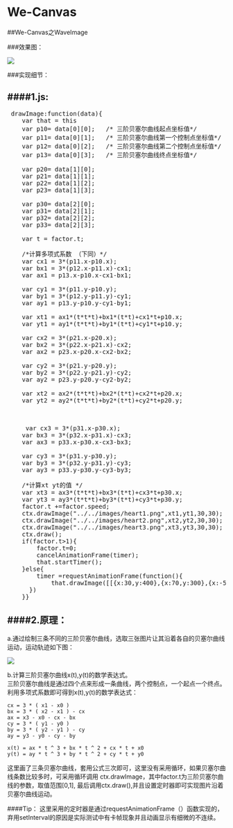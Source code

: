# We-Canvas
##We-Canvas之WaveImage

###效果图： 

![](http://p1.bpimg.com/567571/0740556f855f2858.gif)

###实现细节： 

####1.js: 
---
<pre> drawImage:function(data){
	var that = this
	var p10= data[0][0];   /* 三阶贝塞尔曲线起点坐标值*/
	var p11= data[0][1];   /* 三阶贝塞尔曲线第一个控制点坐标值*/
	var p12= data[0][2];   /* 三阶贝塞尔曲线第二个控制点坐标值*/
	var p13= data[0][3];   /* 三阶贝塞尔曲线终点坐标值*/
	
	var p20= data[1][0];
	var p21= data[1][1];
	var p22= data[1][2];
	var p23= data[1][3];
	
	var p30= data[2][0];
	var p31= data[2][1];
	var p32= data[2][2];
	var p33= data[2][3];
	
	var t = factor.t;
	
	/*计算多项式系数 （下同）*/    
	var cx1 = 3*(p11.x-p10.x);
	var bx1 = 3*(p12.x-p11.x)-cx1;
	var ax1 = p13.x-p10.x-cx1-bx1;
	
	var cy1 = 3*(p11.y-p10.y);
	var by1 = 3*(p12.y-p11.y)-cy1;
	var ay1 = p13.y-p10.y-cy1-by1;
	
	var xt1 = ax1*(t*t*t)+bx1*(t*t)+cx1*t+p10.x;
	var yt1 = ay1*(t*t*t)+by1*(t*t)+cy1*t+p10.y;
	
	var cx2 = 3*(p21.x-p20.x);
	var bx2 = 3*(p22.x-p21.x)-cx2;
	var ax2 = p23.x-p20.x-cx2-bx2;
	
	var cy2 = 3*(p21.y-p20.y);
	var by2 = 3*(p22.y-p21.y)-cy2;
	var ay2 = p23.y-p20.y-cy2-by2;
	
	var xt2 = ax2*(t*t*t)+bx2*(t*t)+cx2*t+p20.x;
	var yt2 = ay2*(t*t*t)+by2*(t*t)+cy2*t+p20.y;
	
	
	
	 var cx3 = 3*(p31.x-p30.x);
	var bx3 = 3*(p32.x-p31.x)-cx3;
	var ax3 = p33.x-p30.x-cx3-bx3;
	
	var cy3 = 3*(p31.y-p30.y);
	var by3 = 3*(p32.y-p31.y)-cy3;
	var ay3 = p33.y-p30.y-cy3-by3;
	
	/*计算xt yt的值 */
	var xt3 = ax3*(t*t*t)+bx3*(t*t)+cx3*t+p30.x;
	var yt3 = ay3*(t*t*t)+by3*(t*t)+cy3*t+p30.y;
	factor.t +=factor.speed;
	ctx.drawImage("../../images/heart1.png",xt1,yt1,30,30);
	ctx.drawImage("../../images/heart2.png",xt2,yt2,30,30);
	ctx.drawImage("../../images/heart3.png",xt3,yt3,30,30);
	ctx.draw();
	if(factor.t>1){
	    factor.t=0;
	    cancelAnimationFrame(timer);
	    that.startTimer();
	}else{
	    timer =requestAnimationFrame(function(){
	        that.drawImage([[{x:30,y:400},{x:70,y:300},{x:-50,y:150},{x:30,y:0}],[{x:30,y:400},{x:30,y:300},{x:80,y:150},{x:30,y:0}],[{x:30,y:400},{x:0,y:90},{x:80,y:100},{x:30,y:0}]])
	  })
	}}
</pre>

####2.原理：
---
  a.通过绘制三条不同的三阶贝塞尔曲线，选取三张图片让其沿着各自的贝塞尔曲线运动，运动轨迹如下图：  

 ![](http://i1.piimg.com/567571/f056562040342c21.png)  

  b.计算三阶贝塞尔曲线x(t),y(t)的数学表达式。  
  三阶贝塞尔曲线是通过四个点来形成一条曲线，两个控制点，一个起点一个终点。  
  利用多项式系数即可得到x(t),y(t)的数学表达式： 
  	 
	cx = 3 * ( x1 - x0 )
	bx = 3 * ( x2 - x1 ) - cx
	ax = x3 - x0 - cx - bx
	cy = 3 * ( y1 - y0 )	
	by = 3 * ( y2 - y1 ) - cy
	ay = y3 - y0 - cy - by
	
	x(t) = ax * t ^ 3 + bx * t ^ 2 + cx * t + x0
	y(t) = ay * t ^ 3 + by * t ^ 2 + cy * t + y0  
这里画了三条贝塞尔曲线，套用公式三次即可，这里没有采用循环，如果贝塞尔曲线条数比较多时，可采用循环调用 ctx.drawImage，其中factor.t为三阶贝塞尔曲线的参数，取值范围[0,1], 最后调用ctx.draw(),并且设置定时器即可实现图片沿着贝塞尔曲线运动。
 
####Tip：
这里采用的定时器是通过requestAnimationFrame（）函数实现的， 弃用setInterval的原因是实际测试中有卡帧现象并且动画显示有细微的不连续。